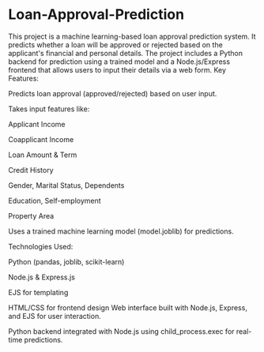 # Loan-Approval-Prediction
This project is a machine learning-based loan approval prediction system. It predicts whether a loan will be approved or rejected based on the applicant's financial and personal details. The project includes a Python backend for prediction using a trained model and a Node.js/Express frontend that allows users to input their details via a web form.
Key Features:

Predicts loan approval (approved/rejected) based on user input.

Takes input features like:

Applicant Income

Coapplicant Income

Loan Amount & Term

Credit History

Gender, Marital Status, Dependents

Education, Self-employment

Property Area

Uses a trained machine learning model (model.joblib) for predictions.

Technologies Used:

Python (pandas, joblib, scikit-learn)

Node.js & Express.js

EJS for templating

HTML/CSS for frontend design
Web interface built with Node.js, Express, and EJS for user interaction.

Python backend integrated with Node.js using child_process.exec for real-time predictions.
